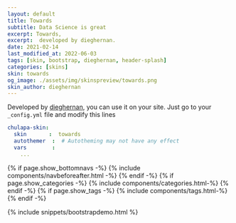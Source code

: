 ```yaml
---
layout: default
title: Towards
subtitle: Data Science is great
excerpt: Towards, 
excerpt:  developed by dieghernan.
date: 2021-02-14
last_modified_at: 2022-06-03
tags: [skin, bootstrap, dieghernan, header-splash]
categories: [skins]
skin: towards
og_image: ./assets/img/skinspreview/towards.png
skin_author: dieghernan
---
```



Developed by [dieghernan](https://github.com/dieghernan/), you can use it on your site. Just go to your `_config.yml` file and modify this lines

```yaml
chulapa-skin: 
  skin       :  towards
  autothemer  :  # Autotheming may not have any effect
  vars        :    
    ...
```



{% if page.show_bottomnavs -%}
{% include components/navbeforeafter.html -%}
{% endif -%}
{% if page.show_categories -%}
{% include components/categories.html-%}
{% endif -%}
{% if page.show_tags -%}
{% include components/tags.html-%}
{% endif -%}


{% include snippets/bootstrapdemo.html  %}


